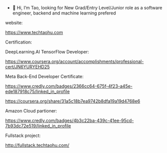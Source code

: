 - 👋 Hi, I’m Tao, looking for New Grad/Entry Level/Junior role as a software engineer, backend and machine learning prefered 

<!---
Talen-520/Talen-520 is a ✨ special ✨ repository because its `README.md` (this file) appears on your GitHub profile.
You can click the Preview link to take a look at your changes.
--->

website:

https://www.techtaohu.com


Certification:

DeepLearning.AI TensorFlow Developer:

https://www.coursera.org/account/accomplishments/professional-cert/JN6YURYEHD25


Meta Back-End Developer Certificate:

https://www.credly.com/badges/2366cc64-675f-4f23-a45e-ede187918c75/linked_in_profile

https://coursera.org/share/31a5c18b7ea9742b8dfa19a19d4768e6

Amazon Cloud partioner:

https://www.credly.com/badges/4b3c22ba-439c-41ee-95cd-7b93dc72e519/linked_in_profile

Fullstack project:

[http://fullstack.techtaohu.com/
](http://fullstack.techtaohu.com)
